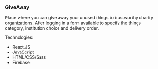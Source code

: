 ### GiveAway

Place where you can give away your unused things to trustworthy charity organizations. After logging in a form available to specify the things category, institution choice and delivery order.

Technologies:
* React.JS
* JavaScript
* HTML/CSS/Sass
* Firebase
